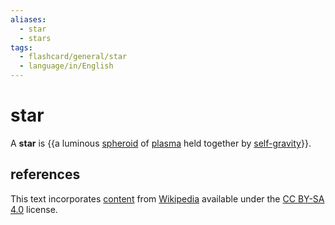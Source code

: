 ```yaml
---
aliases:
  - star
  - stars
tags:
  - flashcard/general/star
  - language/in/English
---
```


# star

A __star__ is {{a luminous [spheroid](spheroid.md) of [plasma](plasma%20(physics).md) held together by [self-gravity](self-gravitation.md)}}. <!--SR:!2024-06-29,3,250-->

## references

This text incorporates [content](https://en.wikipedia.org/wiki/star) from [Wikipedia](Wikipedia.md) available under the [CC BY-SA 4.0](https://creativecommons.org/licenses/by-sa/4.0/) license.
